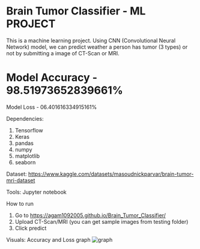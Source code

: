 # Brain Tumor Classifier - ML PROJECT

This is a machine learning project. Using CNN (Convolutional Neural Network) model, we can predict weather a person has tumor (3 types) or not by submitting a image of CT-Scan or MRI.

# Model Accuracy - 98.51973652839661%
Model Loss - 06.401616334915161%

Dependencies:
1. Tensorflow
2. Keras
3. pandas
4. numpy
5. matplotlib
6. seaborn

Dataset:
https://www.kaggle.com/datasets/masoudnickparvar/brain-tumor-mri-dataset

Tools:
Jupyter notebook

How to run
1. Go to https://agam1092005.github.io/Brain_Tumor_Classifier/
2. Upload CT-Scan/MRI (you can get sample images from testing folder)
3. Click predict

Visuals:
Accuracy and Loss graph
![graph](https://github.com/agam1092005/Brain_Tumor_Classifier/assets/70815441/22b1b811-566e-428c-9eaf-61b4eacd2180)



